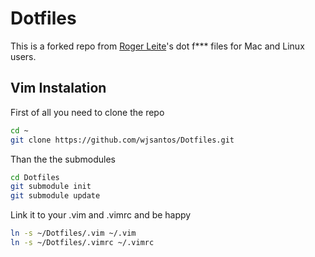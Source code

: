 # Dotfiles

This is a forked repo from [Roger Leite](https://github.com/rogerleite)'s dot f*** files for Mac and Linux users.

## Vim Instalation

First of all you need to clone the repo
```sh
cd ~
git clone https://github.com/wjsantos/Dotfiles.git
```

Than the the submodules
```sh
cd Dotfiles
git submodule init
git submodule update
```
Link it to your .vim and .vimrc and be happy
```sh
ln -s ~/Dotfiles/.vim ~/.vim
ln -s ~/Dotfiles/.vimrc ~/.vimrc
```

